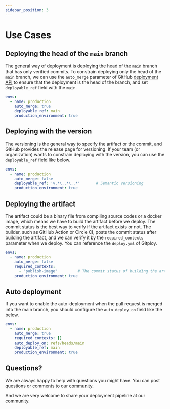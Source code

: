 ```yaml
---
sidebar_position: 3
---
```


# Use Cases

## Deploying the head of the `main` branch

The general way of deployment is deploying the head of the `main` branch that has only verified commits. To constrain deploying only the head of the `main` branch, we can use the `auto_merge` parameter of GitHub [deployment API](https://docs.github.com/en/rest/reference/repos#create-a-deployment) to ensure that the deployment is the head of the branch, and set `deployable_ref` field with the `main`.

```yaml
envs:
  - name: production
    auto_merge: true
    deployable_ref: main
    production_environment: true
```

## Deploying with the version

The versioning is the general way to specify the artifact or the commit, and GitHub provides the release page for versioning. If your team (or organization) wants to constrain deploying with the version, you can use the `deployable_ref` field like below.

```yaml
envs:
  - name: production
    auto_merge: false
    deployable_ref: 'v.*\..*\..*'       # Semantic versioning
    production_environment: true
```

## Deploying the artifact

The artifact could be a binary file from compiling source codes or a docker image, which means we have to build the artifact before we deploy. The commit status is the best way to verify if the artifact exists or not. The builder, such as GitHub Action or Circle CI, posts the commit status after building the artifact, and we can verify it by the `required_contexts` parameter when we deploy. You can reference the `deploy.yml` of Gitploy.

```yaml
envs:
  - name: production
    auto_merge: false
    required_contexts:
      - "publish-image"         # The commit status of building the artifact.
    production_environment: true
```

## Auto deployment

If you want to enable the auto-deployment when the pull request is merged into the main branch, you should configure the `auto_deploy_on` field like the below.

```yaml
envs:
  - name: production
    auto_merge: true
    required_contexts: []
    auto_deploy_on: refs/heads/main
    deployable_ref: main
    production_environment: true
```

## Questions?

We are always happy to help with questions you might have. You can post questions or comments to our [community](https://github.com/gitploy-io/gitploy/discussions). 

And we are very welcome to share your deployment pipeline at our [community](https://github.com/gitploy-io/gitploy/discussions).
